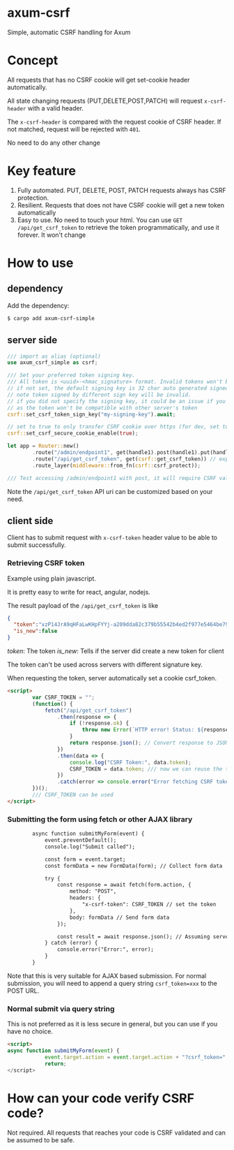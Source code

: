 # axum-csrf
Simple, automatic CSRF handling for Axum

# Concept
All requests that has no CSRF cookie will get set-cookie header automatically.

All state changing requests (PUT,DELETE,POST,PATCH) will request `x-csrf-header` with a valid header.

The `x-csrf-header` is compared with the request cookie of CSRF header. If not matched, request will be rejected with `401`.

No need to do any other change

# Key feature
1. Fully automated. PUT, DELETE, POST, PATCH requests always has CSRF protection.
2. Resilient. Requests that does not have CSRF cookie will get a new token automatically
3. Easy to use. No need to touch your html. You can use `GET /api/get_csrf_token` to retrieve the token programmatically, and use it forever. It won't change

# How to use

## dependency
Add the dependency:
```bash
$ cargo add axum-csrf-simple

```

## server side
```rust
/// import as alias (optional)
use axum_csrf_simple as csrf;

/// Set your preferred token signing key.
/// All token is <uuid>-<hmac_signature> format. Invalid tokens won't be trusted.
// if not set, the default signing key is 32 char auto generated signed key
// note token signed by different sign key will be invalid.
// if you did not specify the signing key, it could be an issue if you have multiple instance of apps
// as the token won't be compatible with other server's token
csrf::set_csrf_token_sign_key("my-signing-key").await;

// set to true to only transfer CSRF cookie over https (for dev, set to false or it won't work - false is the default)
csrf::set_csrf_secure_cookie_enable(true); 

let app = Router::new()
        .route("/admin/endpoint1", get(handle1).post(handle1).put(handle1)) // this url, when POST/PUT, is CSRF protected
        .route("/api/get_csrf_token", get(csrf::get_csrf_token)) // expose the API for your client to retrieve CSRF token. One time only, and it can be cached.
        .route_layer(middleware::from_fn(csrf::csrf_protect));

/// Test accessing /admin/endpoint1 with post, it will require CSRF validation.
```

Note the `/api/get_csrf_token` API uri can be customized based on your need.

## client side
Client has to submit request with `x-csrf-token` header value to be able to submit successfully.

### Retrieving CSRF token
Example using plain javascript. 

It is pretty easy to write for react, angular, nodejs.

The result payload of the `/api/get_csrf_token` is like

```json
{
  "token":"xzP14JrA9qHFaLwKHpFYYj-a209dda82c379b55542b4ed2f977e5464be79b8b7f2009ecb08d36b92599b13f",
  "is_new":false
}
```

*token*: The token
*is_new*: Tells if the server did create a new token for client

The token can't be used across servers with different signature key.

When requesting the token, server automatically set a cookie csrf_token.

```html
<script>
        var CSRF_TOKEN = "";
        (function() {
            fetch("/api/get_csrf_token")
                .then(response => {
                    if (!response.ok) {
                        throw new Error(`HTTP error! Status: ${response.status}`);
                    }
                    return response.json(); // Convert response to JSON
                })
                .then(data => {
                    console.log("CSRF Token:", data.token);
                    CSRF_TOKEN = data.token; /// now we can reuse the token
                })
                .catch(error => console.error("Error fetching CSRF token:", error));
        })();
        /// CSRF_TOKEN can be used
</script>
```

### Submitting the form using fetch or other AJAX library
```html
        async function submitMyForm(event) {
            event.preventDefault();
            console.log("Submit called");

            const form = event.target;
            const formData = new FormData(form); // Collect form data

            try {
                const response = await fetch(form.action, {
                    method: "POST",
                    headers: {
                        "x-csrf-token": CSRF_TOKEN // set the token
                    },
                    body: formData // Send form data
                });

                const result = await response.json(); // Assuming server returns JSON
            } catch (error) {
                console.error("Error:", error);
            }
        }
```

Note that this is very suitable for AJAX based submission. For normal submission, you will need to append a query string `csrf_token=xxx` to the POST URL.

### Normal submit via query string
This is not preferred as it is less secure in general, but you can use if you have no choice.

```html
<script>
async function submitMyForm(event) {
            event.target.action = event.target.action + "?csrf_token=" + CSRF_TOKEN + "&other=aaa"; /// Append the CSRF token
            return;
</script>
```

# How can your code verify CSRF code?
Not required. All requests that reaches your code is CSRF validated and can be assumed to be safe.




